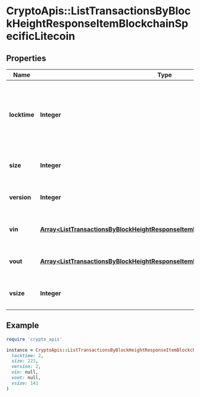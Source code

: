 # CryptoApis::ListTransactionsByBlockHeightResponseItemBlockchainSpecificLitecoin

## Properties

| Name | Type | Description | Notes |
| ---- | ---- | ----------- | ----- |
| **locktime** | **Integer** | Represents the time at which a particular transaction can be added to the blockchain. |  |
| **size** | **Integer** | Represents the total size of this transaction. |  |
| **version** | **Integer** | Represents transaction version number. |  |
| **vin** | [**Array&lt;ListTransactionsByBlockHeightResponseItemBlockchainSpecificLitecoinVin&gt;**](ListTransactionsByBlockHeightResponseItemBlockchainSpecificLitecoinVin.md) | Represents the transaction inputs. |  |
| **vout** | [**Array&lt;ListTransactionsByBlockHeightResponseItemBlockchainSpecificLitecoinVout&gt;**](ListTransactionsByBlockHeightResponseItemBlockchainSpecificLitecoinVout.md) | Represents the transaction outputs. |  |
| **vsize** | **Integer** | Represents the virtual size of this transaction. |  |

## Example

```ruby
require 'crypto_apis'

instance = CryptoApis::ListTransactionsByBlockHeightResponseItemBlockchainSpecificLitecoin.new(
  locktime: 2,
  size: 223,
  version: 2,
  vin: null,
  vout: null,
  vsize: 141
)
```

